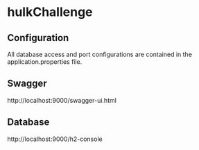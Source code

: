 # hulkChallenge

## Configuration

All database access and port configurations are contained in the application.properties file.

## Swagger

http://localhost:9000/swagger-ui.html

## Database

http://localhost:9000/h2-console